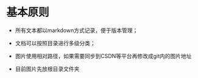 # 基本原则

* 所有文本都以markdown方式记录，便于版本管理；

* 文档可以按照目录进行多级分类；

* 图片使用相对路径，如果需要同步到CSDN等平台再修改成git内的图片地址

* 目前图片先放根目录文件夹
